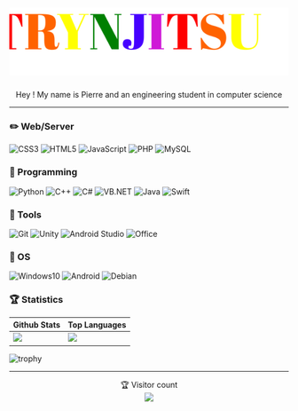 <h1 align="center">
  <img src="https://github.com/Pierre-Portfolio/Pierre-Portfolio/blob/main/picture/name2.svg" alt="Marton Lederer" />
</h1>
<p align="center">Hey ! My name is Pierre and an engineering student in computer science</p>

---

### ✏️ Web/Server
![CSS3](https://img.shields.io/badge/CSS-1572B6?style=for-the-badge&logo=CSS3&logoColor=white)
![HTML5](https://img.shields.io/badge/html5%20-%23E34F26.svg?&style=for-the-badge&logo=html5&logoColor=white)
![JavaScript](https://img.shields.io/badge/JavaScript-F7DF1E?style=for-the-badge&logo=JavaScript&logoColor=white)
![PHP](https://img.shields.io/badge/php-%23777BB4.svg?&style=for-the-badge&logo=php&logoColor=white)
![MySQL](https://img.shields.io/badge/mysql-%2300f.svg?&style=for-the-badge&logo=mysql&logoColor=white)

### 📝 Programming
![Python](https://img.shields.io/badge/python%20-%2314354C.svg?&style=for-the-badge&logo=python&logoColor=white)
![C++](https://img.shields.io/badge/C++-blue.svg?style=for-the-badge&logo=c%2B%2B)
![C#](https://img.shields.io/badge/C%23-189F20?style=for-the-badge&logo=C-sharp&logoColor=white)
![VB.NET](https://img.shields.io/badge/VB.NET-blue.svg?style=for-the-badge&logo=vba)
![Java](https://img.shields.io/badge/Java-E50000?style=for-the-badge&logo=Java&logoColor=white)
![Swift](https://img.shields.io/badge/swift-%23FA7343.svg?&style=for-the-badge&logo=swift&logoColor=white)

### 💼 Tools
![Git](https://img.shields.io/badge/Git-F05032?style=for-the-badge&logo=Git&logoColor=white)
![Unity](https://img.shields.io/badge/Unity-0078D7?style=for-the-badge&logo=Unity&logoColor=white)
![Android Studio](https://img.shields.io/badge/Android%20studio%20-%23313131.svg?&style=for-the-badge&logo=android%20studio&logoColor=white)
![Office](https://img.shields.io/badge/Office-D83B01?style=for-the-badge&logo=Microsoft-Office&logoColor=white)

### 🌱 OS
![Windows10](https://img.shields.io/badge/Windows%2010-000000?style=for-the-badge&logo=Windows&logoColor=white)
![Android](https://img.shields.io/badge/Android-32DE84?style=for-the-badge&logo=Android&logoColor=white)
![Debian](https://img.shields.io/badge/Debian-D70651?style=for-the-badge&logo=Debian&logoColor=white)

### 🏆 Statistics
| Github Stats | Top Languages |
| --- | --- |
| <img height="137.3px" src="https://github-readme-stats.vercel.app/api?username=Pierre-Portfolio&hide_title=true&hide_border=true&show_icons=true&include_all_commits=true&count_private=true&line_height=21&text_color=000&icon_color=000&bg_color=0,ea6161,ffc64d,fffc4d,52fa5a&theme=graywhite" />| <img height="137.3px" src="https://github-readme-stats.vercel.app/api/top-langs/?username=Pierre-Portfolio&hide=html&hide_title=true&hide_border=true&layout=compact&langs_count=7&exclude_repo=comp426&text_color=000&icon_color=fff&bg_color=0,52fa5a,4dfcff,c64dff&theme=graywhite" /> |

![trophy](https://github-profile-trophy.vercel.app/?username=Pierre-Portfolio&row=5&margin-w=10&theme=onedark)

---

<p align="center"> 
  🏆 Visitor count<br>
  <img src="https://profile-counter.glitch.me/Pierre-Portfolio/count.svg" />
</p>